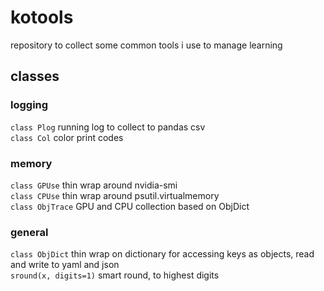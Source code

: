 # kotools
repository to collect some common tools i use to manage learning


## classes
### logging
`class Plog`         running log to collect to pandas csv <br>
`class Col`          color print codes<br>

### memory
`class GPUse`        thin wrap around nvidia-smi <br>
`class CPUse`        thin wrap around psutil.virtualmemory <br>
`class ObjTrace`     GPU and CPU collection based on ObjDict <br>

### general
`class ObjDict`       thin wrap on dictionary for accessing keys as objects, read and write to yaml and json <br>
`sround(x, digits=1)` smart round, to highest digits <br>

